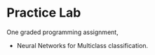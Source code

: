 # Practice Lab

One graded programming assignment,

* Neural Networks for Multiclass classification.

